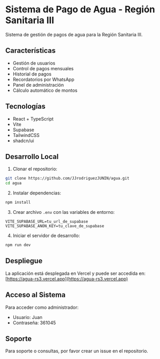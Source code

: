 # Sistema de Pago de Agua - Región Sanitaria III

Sistema de gestión de pagos de agua para la Región Sanitaria III.

## Características

- Gestión de usuarios
- Control de pagos mensuales
- Historial de pagos
- Recordatorios por WhatsApp
- Panel de administración
- Cálculo automático de montos

## Tecnologías

- React + TypeScript
- Vite
- Supabase
- TailwindCSS
- shadcn/ui

## Desarrollo Local

1. Clonar el repositorio:
```bash
git clone https://github.com/JJrodriguezJUNIN/agua.git
cd agua
```

2. Instalar dependencias:
```bash
npm install
```

3. Crear archivo `.env` con las variables de entorno:
```env
VITE_SUPABASE_URL=tu_url_de_supabase
VITE_SUPABASE_ANON_KEY=tu_clave_de_supabase
```

4. Iniciar el servidor de desarrollo:
```bash
npm run dev
```

## Despliegue

La aplicación está desplegada en Vercel y puede ser accedida en:
[https://agua-rs3.vercel.app](https://agua-rs3.vercel.app)

## Acceso al Sistema

Para acceder como administrador:
- Usuario: Juan
- Contraseña: 361045

## Soporte

Para soporte o consultas, por favor crear un issue en el repositorio.
